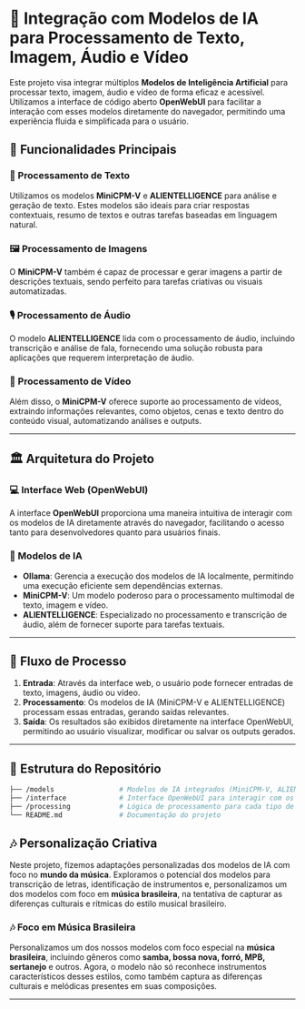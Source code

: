 # 🚀 Integração com Modelos de IA para Processamento de Texto, Imagem, Áudio e Vídeo

Este projeto visa integrar múltiplos **Modelos de Inteligência Artificial** para processar texto, imagem, áudio e vídeo de forma eficaz e acessível. Utilizamos a interface de código aberto **OpenWebUI** para facilitar a interação com esses modelos diretamente do navegador, permitindo uma experiência fluida e simplificada para o usuário.

## 🌟 Funcionalidades Principais

### 📝 Processamento de Texto
Utilizamos os modelos **MiniCPM-V** e **ALIENTELLIGENCE** para análise e geração de texto. Estes modelos são ideais para criar respostas contextuais, resumo de textos e outras tarefas baseadas em linguagem natural.

### 🖼️ Processamento de Imagens
O **MiniCPM-V** também é capaz de processar e gerar imagens a partir de descrições textuais, sendo perfeito para tarefas criativas ou visuais automatizadas.

### 🎙️ Processamento de Áudio
O modelo **ALIENTELLIGENCE** lida com o processamento de áudio, incluindo transcrição e análise de fala, fornecendo uma solução robusta para aplicações que requerem interpretação de áudio.

### 🎥 Processamento de Vídeo
Além disso, o **MiniCPM-V** oferece suporte ao processamento de vídeos, extraindo informações relevantes, como objetos, cenas e texto dentro do conteúdo visual, automatizando análises e outputs.

---

## 🏛️ Arquitetura do Projeto

### 💻 Interface Web (OpenWebUI)
A interface **OpenWebUI** proporciona uma maneira intuitiva de interagir com os modelos de IA diretamente através do navegador, facilitando o acesso tanto para desenvolvedores quanto para usuários finais.

### 🧠 Modelos de IA
- **Ollama**: Gerencia a execução dos modelos de IA localmente, permitindo uma execução eficiente sem dependências externas.
- **MiniCPM-V**: Um modelo poderoso para o processamento multimodal de texto, imagem e vídeo.
- **ALIENTELLIGENCE**: Especializado no processamento e transcrição de áudio, além de fornecer suporte para tarefas textuais.

---

## 🔧 Fluxo de Processo

1. **Entrada**: Através da interface web, o usuário pode fornecer entradas de texto, imagens, áudio ou vídeo.
2. **Processamento**: Os modelos de IA (MiniCPM-V e ALIENTELLIGENCE) processam essas entradas, gerando saídas relevantes.
3. **Saída**: Os resultados são exibidos diretamente na interface OpenWebUI, permitindo ao usuário visualizar, modificar ou salvar os outputs gerados.

---

## 📂 Estrutura do Repositório

```bash
├── /models                # Modelos de IA integrados (MiniCPM-V, ALIENTELLIGENCE)
├── /interface             # Interface OpenWebUI para interagir com os modelos
├── /processing            # Lógica de processamento para cada tipo de mídia
└── README.md              # Documentação do projeto
```

## 🎶 Personalização Criativa

Neste projeto, fizemos adaptações personalizadas dos modelos de IA com foco no **mundo da música**. Exploramos o potencial dos modelos para transcrição de letras, identificação de instrumentos e, personalizamos um dos modelos com foco em **música brasileira**, na tentativa de capturar as diferenças culturais e rítmicas do estilo musical brasileiro.

### 🎶 Foco em Música Brasileira
Personalizamos um dos nossos modelos com foco especial na **música brasileira**, incluindo gêneros como **samba, bossa nova, forró, MPB, sertanejo** e outros. Agora, o modelo não só reconhece instrumentos característicos desses estilos, como também captura as diferenças culturais e melódicas presentes em suas composições.

---

